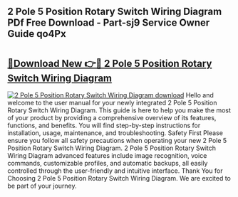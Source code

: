 ## 2 Pole 5 Position Rotary Switch Wiring Diagram PDf Free Download - Part-sj9 Service Owner Guide qo4Px

# <h2><a href="http://dfphszo.blite.top/?on=2+Pole+5+Position+Rotary+Switch+Wiring+Diagram">🔗Download New 👉🔴 2 Pole 5 Position Rotary Switch Wiring Diagram</a></h2>

[![2 Pole 5 Position Rotary Switch Wiring Diagram download](https://i.imgur.com/lujVjoI.png)](http://dfphszo.blite.top/?on=2+Pole+5+Position+Rotary+Switch+Wiring+Diagram)
Hello and welcome to the user manual for your newly integrated 2 Pole 5 Position Rotary Switch Wiring Diagram. This guide is here to help you make the most of your product by providing a comprehensive overview of its features, functions, and benefits. You will find step-by-step instructions for installation, usage, maintenance, and troubleshooting. Safety First Please ensure you follow all safety precautions when operating your new 2 Pole 5 Position Rotary Switch Wiring Diagram. 2 Pole 5 Position Rotary Switch Wiring Diagram advanced features include image recognition, voice commands, customizable profiles, and automatic backups, all easily controlled through the user-friendly and intuitive interface. Thank You for Choosing 2 Pole 5 Position Rotary Switch Wiring Diagram. We are excited to be part of your journey.
